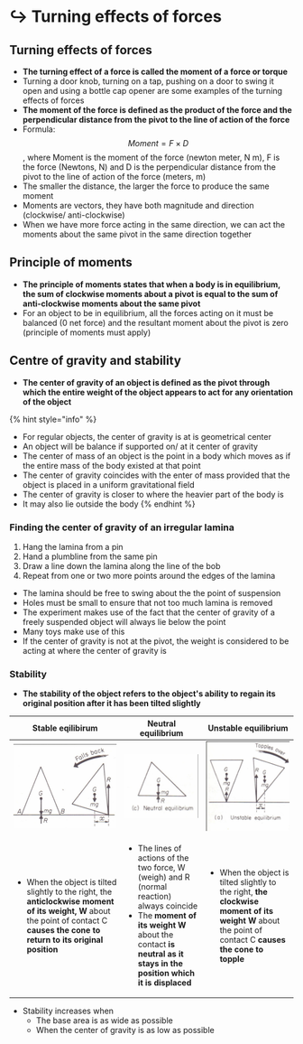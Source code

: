 # ↪ Turning effects of forces

## Turning effects of forces

* **The turning effect of a force is called the moment of a force or torque**
* Turning a door knob, turning on a tap, pushing on a door to swing it open and using a bottle cap opener are some examples of the turning effects of forces
* **The moment of the force is defined as the product of the force and the perpendicular distance from the pivot to the line of action of the force**
* Formula: $$Moment = F \times D$$​, where Moment is the moment of the force (newton meter, N m), F is the force (Newtons, N) and D is the perpendicular distance from the pivot to the line of action of the force (meters, m)
* The smaller the distance, the larger the force to produce the same moment
* Moments are vectors, they have both magnitude and direction (clockwise/ anti-clockwise)
* When we have more force acting in the same direction, we can act the moments about the same pivot in the same direction together

## Principle of moments

* **The principle of moments states that when a body is in equilibrium, the sum of clockwise moments about a pivot is equal to the sum of anti-clockwise moments about the same pivot**
* For an object to be in equilibrium, all the forces acting on it must be balanced (0 net force) and the resultant moment about the pivot is zero (principle of moments must apply)

## Centre of gravity and stability

* **The center of gravity of an object is defined as the pivot through which the entire weight of the object appears to act for any orientation of the object**

{% hint style="info" %}
* For regular objects, the center of gravity is at is geometrical center
* An object will be balance if supported on/ at it center of gravity
* The center of mass of an object is the point in a body which moves as if the entire mass of the body existed at that point
* The center of gravity coincides with the enter of mass provided that the object is placed in a uniform gravitational field
* The center of gravity is closer to where the heavier part of the body is
* It may also lie outside the body
{% endhint %}

### Finding the center of gravity of an irregular lamina

1. Hang the lamina from a pin
2. Hand a plumbline from the same pin
3. Draw a line down the lamina along the line of the bob
4. Repeat from one or two more points around the edges of the lamina

* The lamina should be free to swing about the the point of suspension
* Holes must be small to ensure that not too much lamina is removed
* The experiment makes use of the fact that the center of gravity of a freely suspended object will always lie below the point
* Many toys make use of this
* If the center of gravity is not at the pivot, the weight is considered to be acting at where the center of gravity is

### Stability

* **The stability of the object refers to the object's ability to regain its original position after it has been tilted slightly**

| Stable eqilibirum                                                                                                                                                                                                              | Neutral equilibrium                                                                                                                                                                                                                                            | Unstable equilibrium                                                                                                                                                                             |
| ------------------------------------------------------------------------------------------------------------------------------------------------------------------------------------------------------------------------------ | -------------------------------------------------------------------------------------------------------------------------------------------------------------------------------------------------------------------------------------------------------------- | ------------------------------------------------------------------------------------------------------------------------------------------------------------------------------------------------ |
| ![](<../.gitbook/assets/image (3) (1) (2).png>)                                                                                                                                                                                | ![](<../.gitbook/assets/image (6) (1).png>)                                                                                                                                                                                                                    | ![](<../.gitbook/assets/image (40).png>)                                                                                                                                                         |
| <ul><li>When the object is tilted slightly to the right, the <strong>anticlockwise moment of its weight, W</strong> about the point of contact C <strong>causes the cone to return to its original position</strong></li></ul> | <ul><li>The lines of actions of the two force, W (weigh) and R (normal reaction) always coincide</li><li>The <strong>moment of its weight W</strong> about the contact <strong>is neutral as it stays in the position which it is displaced</strong></li></ul> | <ul><li>When the object is tilted slightly to the right, <strong>the clockwise moment of its weight W</strong> about the point of contact C <strong>causes the cone to topple</strong></li></ul> |

* Stability increases when
  * The base area is as wide as possible
  * When the center of gravity is as low as possible
